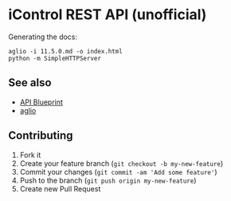 # iControl REST API (unofficial)

Generating the docs:

```shell
aglio -i 11.5.0.md -o index.html
python -m SimpleHTTPServer
```

## See also

* [API Blueprint](http://apiblueprint.org/)
* [aglio](https://github.com/danielgtaylor/aglio "Library for generating API documentation")

## Contributing

1. Fork it
2. Create your feature branch (`git checkout -b my-new-feature`)
3. Commit your changes (`git commit -am 'Add some feature'`)
4. Push to the branch (`git push origin my-new-feature`)
5. Create new Pull Request
